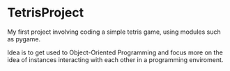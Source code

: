 # TetrisProject

My first project involving coding a simple tetris game, using modules such as pygame.

Idea is to get used to Object-Oriented Programming and focus more on the idea of instances interacting with each other in a programming enviroment.
